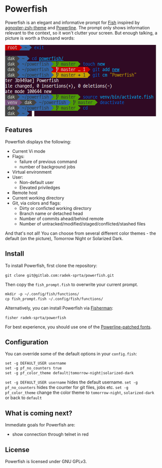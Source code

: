 # Powerfish

Powerfish is an elegant and informative prompt for [Fish](https://github.com/fish-shell/fish-shell) inspired by [agnoster-zsh-theme](https://github.com/agnoster/agnoster-zsh-theme) and [Powerline](https://github.com/powerline/powerline). The prompt only shows information relevant to the context, so it won't clutter your screen. But enough talking, a picture is worth a thousand words:

![Powerfish](prompt.png)

## Features

Powerfish displays the following:

* Current Vi mode
* Flags:
    * failure of previous command
    * number of background jobs
* Virtual environment
* User:
    * Non-default user
    * Elevated priviledges
* Remote host
* Current working directory
* Git, via colors and flags:
    * Dirty or conficted working directory
    * Branch name or detached head
    * Number of commits ahead/behind remote
    * Number of untracked/modified/staged/conflicted/stashed files

And that's not all! You can choose from several different color themes - the default (on the picture), Tomorrow Night or Solarized Dark.

## Install

To install Powerfish, first clone the repository:

`git clone git@gitlab.com:radek-sprta/powerfish.git`

Then copy the `fish_prompt.fish` to overwrite your current prompt.
```
mkdir -p ~/.config/fish/functions/
cp fish_prompt.fish ~/.config/fish/functions/
```

Alternatively, you can install Powerfish via [Fisherman](https://github.com/fisherman/fisherman):

`fisher radek-sprta/powerfish`

For best experience, you should use one of the [Powerline-patched fonts](https://github.com/Lokaltog/powerline-fonts).

## Configuration

You can override some of the default options in your `config.fish`:

```fish
set -g DEFAULT_USER username
set -g pf_no_counters true
set -g pf_color_theme default|tomorrow-night|solarized-dark
```

`set -g DEFAULT_USER username` hides the default username.
`set -g pf_no_counters` hides the counter for git files, jobs etc.
`set -g pf_color_theme` change the color theme to `tomorrow-night`, `solarized-dark` or back to `default`

## What is coming next?

Immediate goals for Powerfish are:

* show connection through telnet in red

## License

Powerfish is licensed under GNU GPLv3.
